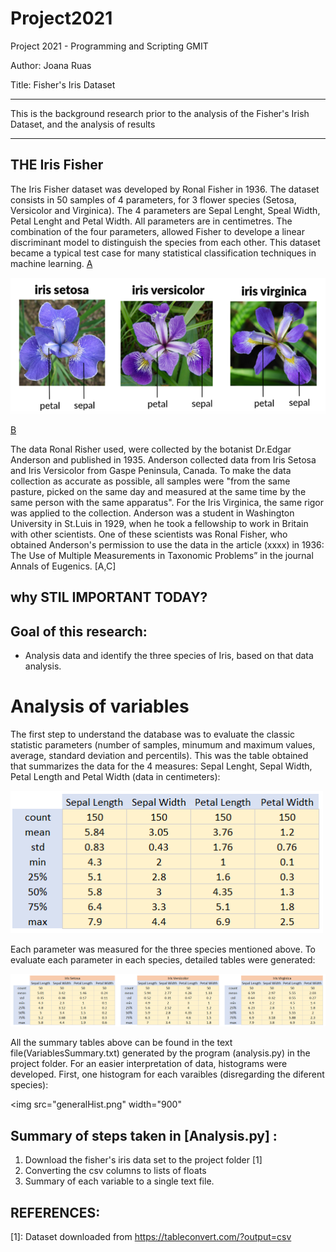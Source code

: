 # Project2021

Project 2021 - Programming and Scripting GMIT

Author: Joana Ruas

Title: Fisher's Iris Dataset

-----------------------------------------------------------------------------------------------------------------------------
This is the background research prior to the analysis of the Fisher's Irish Dataset, and the analysis of results

-----------------------------------------------------------------------------------------------------------------------------

## THE Iris Fisher
The Iris Fisher dataset was developed by Ronal Fisher in 1936. The dataset consists in 50 samples of 4 parameters, for 3 flower species (Setosa, Versicolor and Virginica). The 4 parameters are Sepal Lenght, Speal Width, Petal Lenght and Petal Width. All parameters are in centimetres.
The combination of the four parameters, allowed Fisher to develope a linear discriminant model to distinguish the species from each other.
This dataset became a typical test case for many statistical classification techniques in machine learning. [A]

<img src="images/Iris.PNG" width="800">

[B]

The data Ronal Risher used, were collected by the botanist Dr.Edgar Anderson and published in 1935. Anderson collected data from Iris Setosa and Iris Versicolor from Gaspe Peninsula, Canada. To make the data collection as accurate as possible, all samples were "from the same pasture, picked on the same day and measured at the same time by the same person with the same apparatus". For the Iris Virginica, the same rigor was applied to the collection. Anderson was a student in Washington University in St.Luis in 1929, when he took a fellowship to work in Britain with other scientists. One of these scientists was Ronal Fisher, who obtained Anderson's permission to use the data in the article (xxxx) in 1936: The Use of Multiple Measurements in Taxonomic Problems” in the journal Annals of Eugenics. [A,C]


## why STIL IMPORTANT TODAY?


## Goal of this research:
- Analysis data and identify the three species of Iris, based on that data analysis.


# Analysis of variables
The first step to understand the database was to evaluate the classic statistic parameters (number of samples, minumum and maximum values, average, standard deviation and percentils). This was the table obtained that summarizes the data for the 4 measures: Sepal Lenght, Sepal Width, Petal Length and Petal Width (data in centimeters):


<img src="images/generaltable.png" width="500">

Each parameter was measured for the three species mentioned above. To evaluate each parameter in each species, detailed tables were generated:

<img src="images/detailed.png" width="900">

All the summary tables above can be found in the text file(VariablesSummary.txt) generated by the program (analysis.py) in the project folder. 
For an easier interpretation of data, histograms were developed. First, one histogram for each varaibles (disregarding the diferent species):


<img src="generalHist.png" width="900"


## Summary of steps taken in [Analysis.py] :
1. Download the fisher's iris data set to the project folder [1]
2. Converting the csv columns to lists of floats
3. Summary of each variable to a single text file. 







## REFERENCES:
[A]: https://en.wikipedia.org/wiki/Iris_flower_data_set
[B]: https://medium.com/@Nivitus./iris-flower-classification-machine-learning-d4e337140fa4
[C]: https://towardsdatascience.com/the-iris-dataset-a-little-bit-of-history-and-biology-fb4812f5a7b5
[1]: Dataset downloaded from https://tableconvert.com/?output=csv

